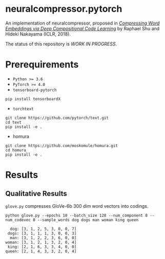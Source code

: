 # neuralcompressor.pytorch

An implementation of neuralcompressor, proposed in [*Compressing Word Embeddings via Deep Compositional Code Learning*](http://arxiv.org/abs/1711.01068) by Raphael Shu and Hideki Nakayama (ICLR, 2018).

The status of this repository is *WORK IN PROGRESS*.

# Prerequirements

* `Python >= 3.6`
* `PyTorch >= 4.0`
* `tensorboard-pytorch`

```
pip install tensorboardX
```

* `torchtext` 

```
git clone https://github.com/pytorch/text.git
cd text
pip install -e .
```

* homura

```
git clone https://github.com/moskomule/homura.git
cd homura
pip install -e .
```

# Results
## Qualitative Results

`glove.py` compresses GloVe-6b 300 dim word vectors into codings.

```
python glove.py --epochs 10 --batch_size 128 --num_component 8 --num_codevec 8 --sample_words dog dogs man woman king queen
```


```
  dog: [3, 1, 2, 5, 3, 0, 0, 7]
 dogs: [3, 1, 1, 1, 3, 0, 0, 3]
  man: [3, 1, 2, 2, 3, 6, 0, 0]
woman: [3, 1, 2, 1, 3, 2, 0, 4]
 king: [2, 1, 6, 3, 3, 4, 0, 0]
queen: [2, 1, 4, 3, 3, 2, 0, 4]
```
